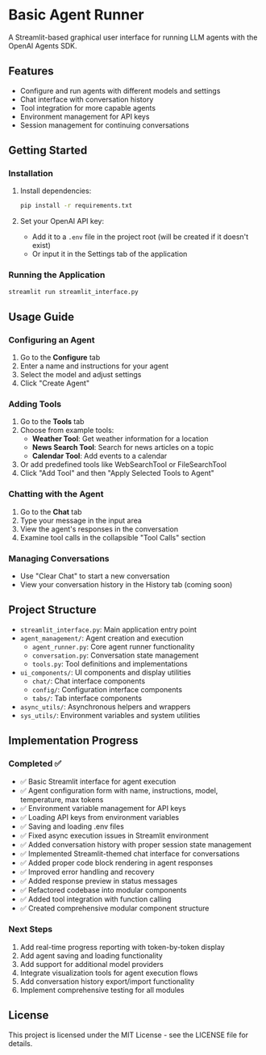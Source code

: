 # Basic Agent Runner

A Streamlit-based graphical user interface for running LLM agents with the OpenAI Agents SDK.

## Features

- Configure and run agents with different models and settings
- Chat interface with conversation history
- Tool integration for more capable agents
- Environment management for API keys
- Session management for continuing conversations

## Getting Started

### Installation

1. Install dependencies:
   ```bash
   pip install -r requirements.txt
   ```

2. Set your OpenAI API key:
   - Add it to a `.env` file in the project root (will be created if it doesn't exist)
   - Or input it in the Settings tab of the application

### Running the Application

```bash
streamlit run streamlit_interface.py
```

## Usage Guide

### Configuring an Agent

1. Go to the **Configure** tab
2. Enter a name and instructions for your agent
3. Select the model and adjust settings
4. Click "Create Agent"

### Adding Tools

1. Go to the **Tools** tab
2. Choose from example tools:
   - **Weather Tool**: Get weather information for a location
   - **News Search Tool**: Search for news articles on a topic
   - **Calendar Tool**: Add events to a calendar
3. Or add predefined tools like WebSearchTool or FileSearchTool
4. Click "Add Tool" and then "Apply Selected Tools to Agent"

### Chatting with the Agent

1. Go to the **Chat** tab
2. Type your message in the input area
3. View the agent's responses in the conversation
4. Examine tool calls in the collapsible "Tool Calls" section

### Managing Conversations

- Use "Clear Chat" to start a new conversation
- View your conversation history in the History tab (coming soon)

## Project Structure

- `streamlit_interface.py`: Main application entry point
- `agent_management/`: Agent creation and execution
  - `agent_runner.py`: Core agent runner functionality
  - `conversation.py`: Conversation state management
  - `tools.py`: Tool definitions and implementations
- `ui_components/`: UI components and display utilities
  - `chat/`: Chat interface components
  - `config/`: Configuration interface components
  - `tabs/`: Tab interface components
- `async_utils/`: Asynchronous helpers and wrappers
- `sys_utils/`: Environment variables and system utilities

## Implementation Progress

### Completed ✅
- ✅ Basic Streamlit interface for agent execution
- ✅ Agent configuration form with name, instructions, model, temperature, max tokens
- ✅ Environment variable management for API keys
- ✅ Loading API keys from environment variables
- ✅ Saving and loading .env files
- ✅ Fixed async execution issues in Streamlit environment
- ✅ Added conversation history with proper session state management
- ✅ Implemented Streamlit-themed chat interface for conversations
- ✅ Added proper code block rendering in agent responses
- ✅ Improved error handling and recovery
- ✅ Added response preview in status messages
- ✅ Refactored codebase into modular components
- ✅ Added tool integration with function calling
- ✅ Created comprehensive modular component structure

### Next Steps
1. Add real-time progress reporting with token-by-token display
2. Add agent saving and loading functionality
3. Add support for additional model providers
4. Integrate visualization tools for agent execution flows
5. Add conversation history export/import functionality
6. Implement comprehensive testing for all modules

## License

This project is licensed under the MIT License - see the LICENSE file for details.